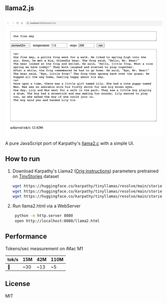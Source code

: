 ## llama2.js

<p align="center">
  <img src="assets/llama2js.jpg" width="800" alt="llama2.js">
</p>

A pure JavaScript port of Karpathy's [llama2.c](https://github.com/karpathy/llama2.c) with a simple UI.

## How to run
1. Download Karpathy's Llama2 ([Orig instructions](https://github.com/karpathy/llama2.c#feel-the-magic)) parameters pretrained on [TinyStories](https://huggingface.co/datasets/roneneldan/TinyStories) dataset 

    ```bash
    wget https://huggingface.co/karpathy/tinyllamas/resolve/main/stories15M.bin
    wget https://huggingface.co/karpathy/tinyllamas/resolve/main/stories42M.bin
    wget https://huggingface.co/karpathy/tinyllamas/resolve/main/stories110M.bin
    ```
2. Run llama2.html via a WebServer
   
   ```bash
    python -m http.server 8080
    open http://localhost:8080/llama2.html
    ```

## Performance

Tokens/sec measurement on iMac M1

|    tok/s   | 15M | 42M | 110M |
|-------|-----|-----|-----|
| 🐢 |  ~30|   ~13   | ~5 |


## License
MIT
